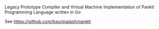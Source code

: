 Legacy Prototype Compiler and Virtual Machine Implementation of Pankti Programming Language written in Go

See <https://github.com/bauripalash/pankti>
